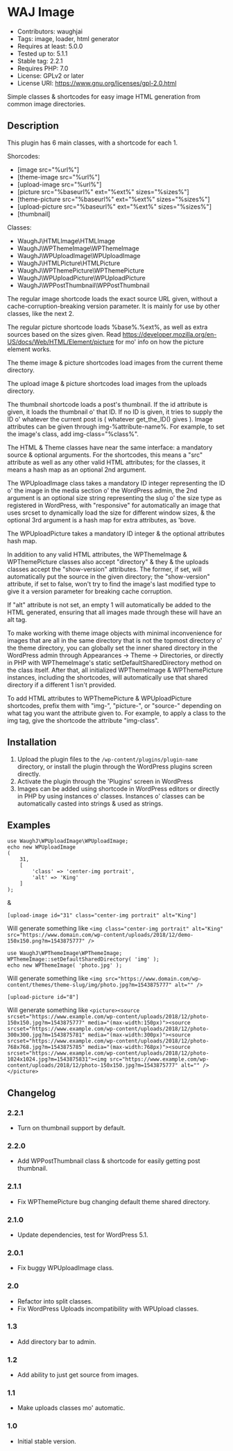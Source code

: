 # WAJ Image
* Contributors: waughjai
* Tags: image, loader, html generator
* Requires at least: 5.0.0
* Tested up to: 5.1.1
* Stable tag: 2.2.1
* Requires PHP: 7.0
* License: GPLv2 or later
* License URI: https://www.gnu.org/licenses/gpl-2.0.html

Simple classes & shortcodes for easy image HTML generation from common image directories.


## Description

This plugin has 6 main classes, with a shortcode for each 1.

Shorcodes:
* [image src="%url%"]
* [theme-image src="%url%"]
* [upload-image src="%url%"]
* [picture src="%baseurl%" ext="%ext%" sizes="%sizes%"]
* [theme-picture src="%baseurl%" ext="%ext%" sizes="%sizes%"]
* [upload-picture src="%baseurl%" ext="%ext%" sizes="%sizes%"]
* [thumbnail]

Classes:
* WaughJ\HTMLImage\HTMLImage
* WaughJ\WPThemeImage\WPThemeImage
* WaughJ\WPUploadImage\WPUploadImage
* WaughJ\HTMLPicture\HTMLPicture
* WaughJ\WPThemePicture\WPThemePicture
* WaughJ\WPUploadPicture\WPUploadPicture
* WaughJ\WPPostThumbnail\WPPostThumbnail

The regular image shortcode loads the exact source URL given, without a cache-corruption-breaking version parameter. It is mainly for use by other classes, like the next 2.

The regular picture shortcode loads %base%.%ext%, as well as extra sources based on the sizes given. Read https://developer.mozilla.org/en-US/docs/Web/HTML/Element/picture for mo' info on how the picture element works.

The theme image & picture shortcodes load images from the current theme directory.

The upload image & picture shortcodes load images from the uploads directory.

The thumbnail shortcode loads a post's thumbnail. If the id attribute is given, it loads the thumbnail o' that ID. If no ID is given, it tries to supply the ID o' whatever the current post is ( whatever get_the_ID() gives ). Image attributes can be given through img-%attribute-name%. For example, to set the image's class, add img-class="%class%".

The HTML & Theme classes have near the same interface: a mandatory source & optional arguments. For the shortcodes, this means a "src" attribute as well as any other valid HTML attributes; for the classes, it means a hash map as an optional 2nd argument.

The WPUploadImage class takes a mandatory ID integer representing the ID o' the image in the media section o' the WordPress admin, the 2nd argument is an optional size string representing the slug o' the size type as registered in WordPress, with "responsive" for automatically an image that uses srcset to dynamically load the size for different window sizes, & the optional 3rd argument is a hash map for extra attributes, as 'bove.

The WPUploadPicture takes a mandatory ID integer & the optional attributes hash map.

In addition to any valid HTML attributes, the WPThemeImage & WPThemePicture classes also accept "directory" & they & the uploads classes accept the "show-version" attributes. The former, if set, will automatically put the source in the given directory; the "show-version" attribute, if set to false, won't try to find the image's last modified type to give it a version parameter for breaking cache corruption.

If "alt" attribute is not set, an empty 1 will automatically be added to the HTML generated, ensuring that all images made through these will have an alt tag.

To make working with theme image objects with minimal inconvenience for images that are all in the same directory that is not the topmost directory o' the theme directory, you can globally set the inner shared directory in the WordPress admin through Appearances -> Theme -> Directories, or directly in PHP with WPThemeImage's static setDefaultSharedDirectory method on the class itself. After that, all initialized WPThemeImage & WPThemePicture instances, including the shortcodes, will automatically use that shared directory if a different 1 isn't provided.

To add HTML attributes to WPThemePicture & WPUploadPicture shortcodes, prefix them with "img-", "picture-", or "source-" depending on what tag you want the attribute given to. For example, to apply a class to the img tag, give the shortcode the attribute "img-class".


## Installation

1. Upload the plugin files to the `/wp-content/plugins/plugin-name` directory, or install the plugin through the WordPress plugins screen directly.
2. Activate the plugin through the 'Plugins' screen in WordPress
3. Images can be added using shortcode in WordPress editors or directly in PHP by using instances o' classes. Instances o' classes can be automatically casted into strings & used as strings.


## Examples

	use WaughJ\WPUploadImage\WPUploadImage;
	echo new WPUploadImage
	(
		31,
		[
			'class' => 'center-img portrait',
			'alt' => 'King'
		]
	);

&

	[upload-image id="31" class="center-img portrait" alt="King"]

Will generate something like `<img class="center-img portrait" alt="King" src="https://www.domain.com/wp-content/uploads/2018/12/demo-150x150.png?m=1543875777" />`

	use WaughJ\WPThemeImage\WPThemeImage;
	WPThemeImage::setDefaultSharedDirectory( 'img' );
	echo new WPThemeImage( 'photo.jpg' );

Will generate something like `<img src="https://www.domain.com/wp-content/themes/theme-slug/img/photo.jpg?m=1543875777" alt="" />`

	[upload-picture id="8"]

Will generate something like `<picture><source srcset="https://www.example.com/wp-content/uploads/2018/12/photo-150x150.jpg?m=1543875777" media="(max-width:150px)"><source srcset="https://www.example.com/wp-content/uploads/2018/12/photo-300x300.jpg?m=1543875781" media="(max-width:300px)"><source srcset="https://www.example.com/wp-content/uploads/2018/12/photo-768x768.jpg?m=1543875785" media="(max-width:768px)"><source srcset="https://www.example.com/wp-content/uploads/2018/12/photo-1024x1024.jpg?m=1543875831"><img src="https://www.example.com/wp-content/uploads/2018/12/photo-150x150.jpg?m=1543875777" alt="" /></picture>`


## Changelog

### 2.2.1
* Turn on thumbnail support by default.

### 2.2.0
* Add WPPostThumbnail class & shortcode for easily getting post thumbnail.

### 2.1.1
* Fix WPThemePicture bug changing default theme shared directory.

### 2.1.0
* Update dependencies, test for WordPress 5.1.

### 2.0.1
* Fix buggy WPUploadImage class.

### 2.0
* Refactor into split classes.
* Fix WordPress Uploads incompatibility with WPUpload classes.

### 1.3
* Add directory bar to admin.

### 1.2
* Add ability to just get source from images.

### 1.1
* Make uploads classes mo' automatic.

### 1.0
* Initial stable version.
